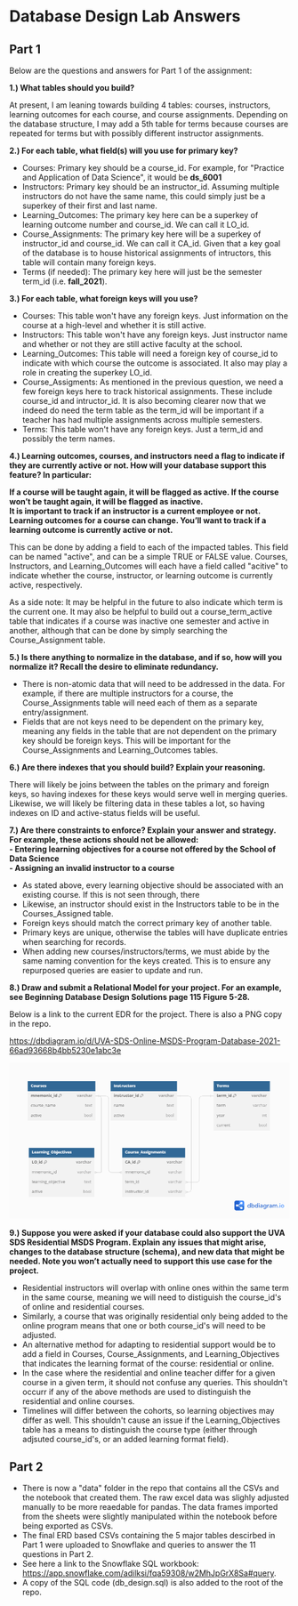 # Database Design Lab Answers  

## Part 1  
Below are the questions and answers for Part 1 of the assignment:  

**1.) What tables should you build?**  

At present, I am leaning towards building 4 tables: courses, instructors, learning outcomes for each course, and course assignments. Depending on the database structure, I may add a 5th table for terms because courses are repeated for terms but with possibly different instructor assignments.   

**2.) For each table, what field(s) will you use for primary key?**  
- Courses: Primary key should be a course_id. For example, for "Practice and Application of Data Science", it would be **ds_6001**
- Instructors: Primary key should be an instructor_id. Assuming multiple instructors do not have the same name, this could simply just be a superkey of their first and last name.
- Learning_Outcomes: The primary key here can be a superkey of learning outcome number and course_id. We can call it LO_id.
- Course_Assignments: The primary key here will be a superkey of instructor_id and course_id. We can call it CA_id. Given that a key goal of the database is to house historical assignments of intructors, this table will contain many foreign keys.
- Terms (if needed): The primary key here will just be the semester term_id (i.e. **fall_2021**).

**3.) For each table, what foreign keys will you use?**   
- Courses: This table won't have any foreign keys. Just information on the course at a high-level and whether it is still active.  
- Instructors: This table won't have any foreign keys. Just instructor name and whether or not they are still active faculty at the school.
- Learning_Outcomes: This table will need a foreign key of course_id to indicate with which course the outcome is associated. It also may play a role in creating the superkey LO_id.
- Course_Assigments: As mentioned in the previous question, we need a few foreign keys here to track historical assignments. These include course_id and intructor_id. It is also becoming clearer now that we indeed do need the term table as the term_id will be important if a teacher has had multiple assignments across multiple semesters.
- Terms: This table won't have any foreign keys. Just a term_id and possibly the term names.

**4.) Learning outcomes, courses, and instructors need a flag to indicate if they are currently active or not. How will your database support this feature? In particular:**    

**If a course will be taught again, it will be flagged as active. If the course won’t be taught again, it will be flagged as inactive.  
It is important to track if an instructor is a current employee or not.  
Learning outcomes for a course can change. You’ll want to track if a learning outcome is currently active or not.**

This can be done by adding a field to each of the impacted tables. This field can be named "active", and can be a simple TRUE or FALSE value. Courses, Instructors, and Learning_Outcomes will each have a field called "acitive" to indicate whether the course, instructor, or learning outcome is currently active, respectively.    

As a side note: It may be helpful in the future to also indicate which term is the current one. It may also be helpful to build out a course_term_active table that indicates if a course was inactive one semester and active in another, although that can be done by simply searching the Course_Assignment table.   

**5.) Is there anything to normalize in the database, and if so, how will you normalize it? Recall the desire to eliminate redundancy.**   

- There is non-atomic data that will need to be addressed in the data. For example, if there are multiple instructors for a course, the Course_Assignments table will need each of them as a separate entry/assignment.
- Fields that are not keys need to be dependent on the primary key, meaning any fields in the table that are not dependent on the primary key should be foreign keys. This will be important for the Course_Assignments and Learning_Outcomes tables.

**6.) Are there indexes that you should build? Explain your reasoning.**  

There will likely be joins between the tables on the primary and foreign keys, so having indexes for these keys would serve well in merging queries. Likewise, we will likely be filtering data in these tables a lot, so having indexes on ID and active-status fields will be useful.  

**7.) Are there constraints to enforce? Explain your answer and strategy.**  
**For example, these actions should not be allowed:**  
**- Entering learning objectives for a course not offered by the School of Data Science**  
**- Assigning an invalid instructor to a course**   

- As stated above, every learning objective should be associated with an existing course. If this is not seen through, there
- Likewise, an instructor should exist in the Instructors table to be in the Courses_Assigned table.
- Foreign keys should match the correct primary key of another table.
- Primary keys are unique, otherwise the tables will have duplicate entries when searching for records. 
- When adding new courses/instructors/terms, we must abide by the same naming convention for the keys created. This is to ensure any repurposed queries are easier to update and run.

**8.) Draw and submit a Relational Model for your project. For an example, see Beginning Database Design Solutions page 115 Figure 5-28.**  

Below is a link to the current EDR for the project. There is also a PNG copy in the repo.  

https://dbdiagram.io/d/UVA-SDS-Online-MSDS-Program-Database-2021-66ad93668b4bb5230e1abc3e   

![ERD](https://github.com/vinylrishi/bws5dk_database_design_lab/blob/main/UVA%20SDS%20Online%20MSDS%20Program%20Database%202021.png)

**9.) Suppose you were asked if your database could also support the UVA SDS Residential MSDS Program. Explain any issues that might arise, changes to the database structure (schema), and new data that might be needed. Note you won’t actually need to support this use case for the project.**  

- Residential instructors will overlap with online ones within the same term in the same course, meaning we will need to distiguish the course_id's of online and residential courses.
- Similarly, a course that was originally residential only being added to the online program means that one or both course_id's will need to be adjusted.
- An alternative method for adapting to residential support would be to add a field in Courses, Course_Assignments, and Learning_Objectives that indicates the learning format of the course: residential or online.
- In the case where the residential and online teacher differ for a given course in a given term, it should not confuse any queries. This shouldn't occurr if any of the above methods are used to distinguish the residential and online courses.
- Timelines will differ between the cohorts, so learning objectives may differ as well. This shouldn't cause an issue if the Learning_Objectives table has a means to distinguish the course type (either through adjsuted course_id's, or an added learning format field).

  
## Part 2
- There is now a "data" folder in the repo that contains all the CSVs and the notebook that created them. The raw excel data was slighly adjusted manually to be more reaedable for pandas. The data frames imported from the sheets were slightly manipulated within the notebook before being exported as CSVs. 
- The final ERD based CSVs containing the 5 major tables descirbed in Part 1 were uploaded to Snowflake and queries to answer the 11 questions in Part 2.
- See here a link to the Snowflake SQL workbook: https://app.snowflake.com/adilksi/fqa59308/w2MhJpGrX8Sa#query.
- A copy of the SQL code (db_design.sql) is also added to the root of the repo.




